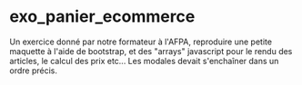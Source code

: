 # exo_panier_ecommerce

Un exercice donné par notre formateur à l'AFPA, reproduire une petite maquette à l'aide de bootstrap, et des "arrays" javascript pour le rendu des articles, le calcul des prix etc... Les modales devait s'enchaîner dans un ordre précis.
  
